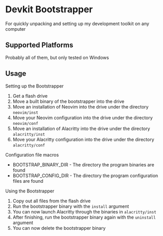 # Devkit Bootstrapper
For quickly unpacking and setting up my development toolkit on any computer

## Supported Platforms
Probably all of them, but only tested on Windows

## Usage

Setting up the Bootstrapper

1. Get a flash drive
2. Move a built binary of the bootstrapper into the drive
3. Move an installation of Neovim into the drive under the directory `neovim/inst`
4. Move your Neovim configuration into the drive under the directory `neovim/conf`
5. Move an installation of Alacritty into the drive under the directory `alacritty/inst`
6. Move your Alacritty configuration into the drive under the directory `alacritty/conf`

Configuration file macros

* BOOTSTRAP_BINARY_DIR - The directory the program binaries are found
* BOOTSTRAP_CONFIG_DIR - The directory the program configuration files are found

Using the Bootstrapper

1. Copy out all files from the flash drive
2. Run the bootstrapper binary with the `install` argument
3. You can now launch Alacritty through the binaries in `alacritty/inst`
4. After finishing, run the bootstrapper binary again with the `uninstall` argument
5. You can now delete the bootstrapper binary
